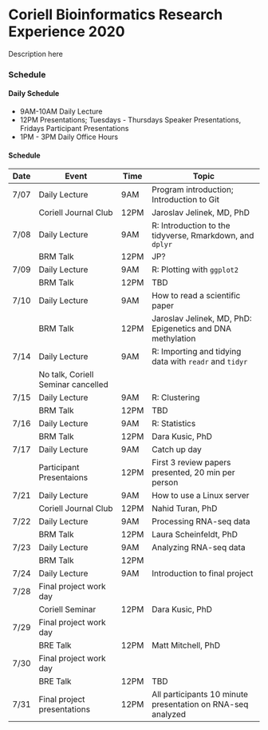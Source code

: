 # Coriell Bioinformatics Research Experience 2020

Description here

### Schedule

#### Daily Schedule

- 9AM-10AM Daily Lecture 
- 12PM Presentations; Tuesdays - Thursdays Speaker Presentations, Fridays Participant Presentations
- 1PM - 3PM Daily Office Hours

#### Schedule

| Date | Event | Time | Topic |
| --- | --- | --- | --- |
| 7/07 | Daily Lecture | 9AM | Program introduction; Introduction to Git |
| | Coriell Journal Club | 12PM | Jaroslav Jelinek, MD, PhD |
| 7/08 | Daily Lecture | 9AM | R: Introduction to the tidyverse, Rmarkdown, and `dplyr` |
| | BRM Talk | 12PM | JP? |
| 7/09 | Daily Lecture | 9AM | R: Plotting with `ggplot2` |
| | BRM Talk | 12PM | TBD |
| 7/10 | Daily Lecture | 9AM | How to read a scientific paper |
| | BRM Talk | 12PM | Jaroslav Jelinek, MD, PhD: Epigenetics and DNA methylation |
| 7/14 | Daily Lecture | 9AM | R: Importing and tidying data with `readr` and `tidyr`|
| | No talk, Coriell Seminar cancelled |  | |
| 7/15 | Daily Lecture | 9AM | R: Clustering |
| | BRM Talk | 12PM | TBD |
| 7/16 | Daily Lecture | 9AM | R: Statistics |
| | BRM Talk | 12PM | Dara Kusic, PhD |
| 7/17 | Daily Lecture | 9AM | Catch up day |
| | Participant Presentaions | 12PM | First 3 review papers presented, 20 min per person |
| 7/21 | Daily Lecture | 9AM | How to use a Linux server |
| | Coriell Journal Club | 12PM | Nahid Turan, PhD |
| 7/22 | Daily Lecture | 9AM | Processing RNA-seq data |
| | BRM Talk | 12PM | Laura Scheinfeldt, PhD |
| 7/23 | Daily Lecture | 9AM | Analyzing RNA-seq data |
| | BRM Talk | 12PM | 
| 7/24 | Daily Lecture | 9AM | Introduction to final project |
| 7/28 | Final project work day |
| | Coriell Seminar | 12PM | Dara Kusic, PhD |
| 7/29 | Final project work day |
| | BRE Talk | 12PM | Matt Mitchell, PhD |
| 7/30 | Final project work day |
| | BRE Talk | 12PM | TBD |
| 7/31 | Final project presentations | 12PM | All participants 10 minute presentation on RNA-seq analyzed | 

